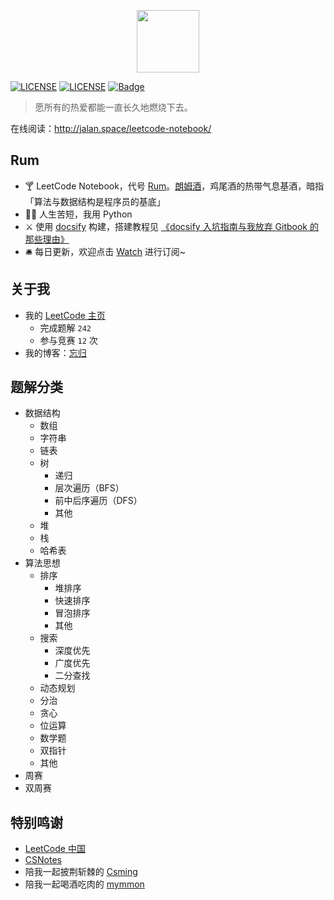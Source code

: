 <p align="center"><img width="100px" src="https://www.easyicon.net/api/resizeApi.php?id=1141865&size=128"></p>

[![LICENSE](https://img.shields.io/badge/License-CC%20BY%203.0%20CN-lightgrey.svg)](https://creativecommons.org/licenses/by/3.0/cn/)
[![LICENSE](https://img.shields.io/badge/license-Anti%20996-blue.svg)](https://github.com/996icu/996.ICU/blob/master/LICENSE)
[![Badge](https://img.shields.io/badge/link-996.icu-red.svg)](https://996.icu/#/zh_CN)

> 愿所有的热爱都能一直长久地燃烧下去。

在线阅读：http://jalan.space/leetcode-notebook/

## Rum

- 🍸 LeetCode Notebook，代号 [Rum](https://zh.wikipedia.org/wiki/%E5%85%B0%E5%A7%86%E9%85%92)。[朗姆酒](https://zh.wikipedia.org/wiki/%E5%85%B0%E5%A7%86%E9%85%92)，鸡尾酒的热带气息基酒，暗指「算法与数据结构是程序员的基底」
- 👩‍💻 人生苦短，我用 Python
- ⚔️ 使用 [docsify](https://docsify.js.org/#/) 构建，搭建教程见 [《docsify 入坑指南与我放弃 Gitbook 的那些理由》](http://jalan.space/2019/06/21/2019/begin-docsify/)
- 🛎 每日更新，欢迎点击 [Watch](https://github.com/JalanJiang/leetcode-notebook) 进行订阅~

## 关于我

- 我的 [LeetCode 主页](https://leetcode-cn.com/jalan/)
  - 完成题解 `242`
  - 参与竞赛 `12` 次
- 我的博客：[忘归](http://jalan.space)

## 题解分类

- 数据结构
  - 数组
  - 字符串
  - 链表
  - 树
    - 递归
    - 层次遍历（BFS）
    - 前中后序遍历（DFS）
    - 其他
  - 堆
  - 栈
  - 哈希表
- 算法思想
  - 排序
    - 堆排序
    - 快速排序
    - 冒泡排序
    - 其他
  - 搜索
    - 深度优先
    - 广度优先
    - 二分查找
  - 动态规划
  - 分治
  - 贪心
  - 位运算
  - 数学题
  - 双指针
  - 其他
- 周赛
- 双周赛

## 特别鸣谢

- [LeetCode 中国](https://leetcode-cn.com/)
- [CSNotes](https://cyc2018.github.io/CS-Notes/#/)
- 陪我一起披荆斩棘的 [Csming](https://csming1995.github.io/)
- 陪我一起喝酒吃肉的 [mymmon](https://segmentfault.com/u/mymmon)